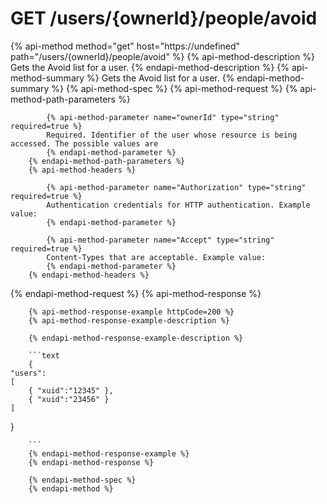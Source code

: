 # GET /users/{ownerId}/people/avoid

{% api-method method="get" host="https://undefined" path="/users/{ownerId}/people/avoid" %}
        {% api-method-description %}
        Gets the Avoid list for a user.
        {% endapi-method-description %}
        {% api-method-summary %}
        Gets the Avoid list for a user.
        {% endapi-method-summary %}
        {% api-method-spec %}
        {% api-method-request %}
        {% api-method-path-parameters %}
        
            {% api-method-parameter name="ownerId" type="string" required=true %}
            Required. Identifier of the user whose resource is being accessed. The possible values are 
            {% endapi-method-parameter %}
        {% endapi-method-path-parameters %}
        {% api-method-headers %}
        
            {% api-method-parameter name="Authorization" type="string" required=true %}
            Authentication credentials for HTTP authentication. Example value: 
            {% endapi-method-parameter %}

            {% api-method-parameter name="Accept" type="string" required=true %}
            Content-Types that are acceptable. Example value: 
            {% endapi-method-parameter %}
        {% endapi-method-headers %}
{% endapi-method-request %}
        {% api-method-response %}
        
        {% api-method-response-example httpCode=200 %}
        {% api-method-response-example-description %}
        
        {% endapi-method-response-example-description %}
        
        ```text
        {
    "users":
    [
        { "xuid":"12345" },
        { "xuid":"23456" }
    ]
}

        ```
        {% endapi-method-response-example %}
        {% endapi-method-response %}
        
        {% endapi-method-spec %}
        {% endapi-method %}